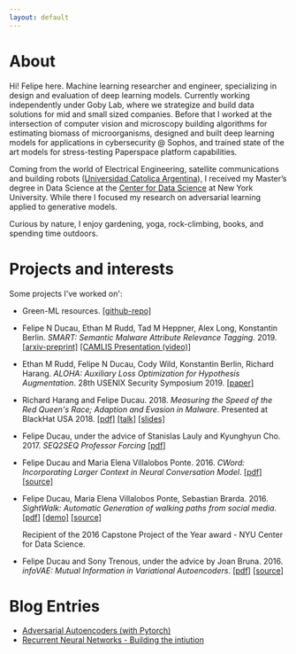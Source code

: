 ```yaml
---
layout: default
---
```


# [](#header-2)About
Hi! Felipe here. Machine learning researcher and engineer, specializing in design and evaluation of deep learning models. Currently working independently under Goby Lab, where we strategize and build data solutions for mid and small sized companies.
Before that I worked at the intersection of computer vision and microscopy building algorithms for estimating biomass of microorganisms, designed and built deep learning models for applications in cybersecurity @ Sophos, and trained state of the art models for stress-testing Paperspace platform capabilities.

Coming from the world of Electrical Engineering, satellite communications and building robots ([Universidad Catolica Argentina](http://www.uca.edu.ar/index.php/site/index/es/uca/facultad-de-ciencias-fisicomatematicas-e-ingenieria/)), I received my Master’s degree in Data Science at the [Center for Data Science](http://cds.nyu.edu/) at New York University. While there I focused my research on adversarial learning applied to generative models.

Curious by nature, I enjoy gardening, yoga, rock-climbing, books, and spending time outdoors.


# [](#header-2)Projects and interests
Some projects I've worked on':

- Green-ML resources. [[github-repo]](https://github.com/fducau/green)

- Felipe N Ducau, Ethan M Rudd, Tad M Heppner, Alex Long, Konstantin Berlin. _SMART: Semantic Malware Attribute Relevance Tagging_. 2019. [[arxiv-preprint]](https://arxiv.org/abs/1905.06262) [[CAMLIS Presentation (video)]](https://www.youtube.com/watch?v=q1axkVsm0_c&t=671s)

- Ethan M Rudd, Felipe N Ducau, Cody Wild, Konstantin Berlin, Richard Harang. _ALOHA: Auxiliary Loss Optimization for Hypothesis Augmentation_. 28th USENIX Security Symposium 2019. [[paper]](https://www.usenix.org/conference/usenixsecurity19/presentation/rudd)

- Richard Harang and Felipe Ducau. 2018. _Measuring the Speed of the Red Queen's Race; Adaption and Evasion in Malware_. Presented at BlackHat USA 2018. [[pdf]](https://i.blackhat.com/us-18/Wed-August-8/us-18-Harang-Measuring-the-Speed-of-the-Red-Queens-Race-wp.pdf) [[talk]](https://www.blackhat.com/us-18/briefings/schedule/#measuring-the-speed-of-the-red-queens-race-adaption-and-evasion-in-malware-11214) [[slides]](https://i.blackhat.com/us-18/Wed-August-8/us-18-Harang-Measuring-the-Speed-of-the-Red-Queens-Race.pdf)

- Felipe Ducau, under the advice of Stanislas Lauly and Kyunghyun Cho. 2017. _SEQ2SEQ Professor Forcing_ [[pdf]](https://github.com/fducau/nmt/raw/adversarial_stable/seq2seq_professor_forcing.pdf)

- Felipe Ducau and Maria Elena Villalobos Ponte. 2016. _CWord: Incorporating Larger Context in Neural Conversation Model_. [[pdf]](https://github.com/fducau/CWord/blob/master/CWord_fnd212_mvp291.pdf) [[source]](https://github.com/fducau/CWord)

- Felipe Ducau, Maria Elena Villalobos Ponte, Sebastian Brarda. 2016. _SightWalk: Automatic Generation of walking paths from social media_. [[pdf]](https://github.com/fducau/sightwalk/blob/master/SightWalk_Final_Report.pdf) [[demo]](http://www.youtube.com/watch?v=GAvCeND9iRI) [[source]](https://github.com/fducau/sightwalk) 

   Recipient of the 2016 Capstone Project of the Year award - NYU Center for Data Science.

- Felipe Ducau and Sony Trenous, under the advice by Joan Bruna. 2016. _infoVAE: Mutual Information in Variational Autoencoders_. [[pdf]](https://github.com/fducau/infoVAE/blob/master/Mutual%20Information%20in%20Variational%20Autoencoders.pdf) [[source]](https://github.com/fducau/infoVAE)


# [](#header-2)Blog Entries
- [Adversarial Autoencoders (with Pytorch)](https://blog.paperspace.com/adversarial-autoencoders-with-pytorch/)
- [Recurrent Neural Networks - Building the intiution](https://blog.paperspace.com/recurrent-neural-networks-part-1-2/)

